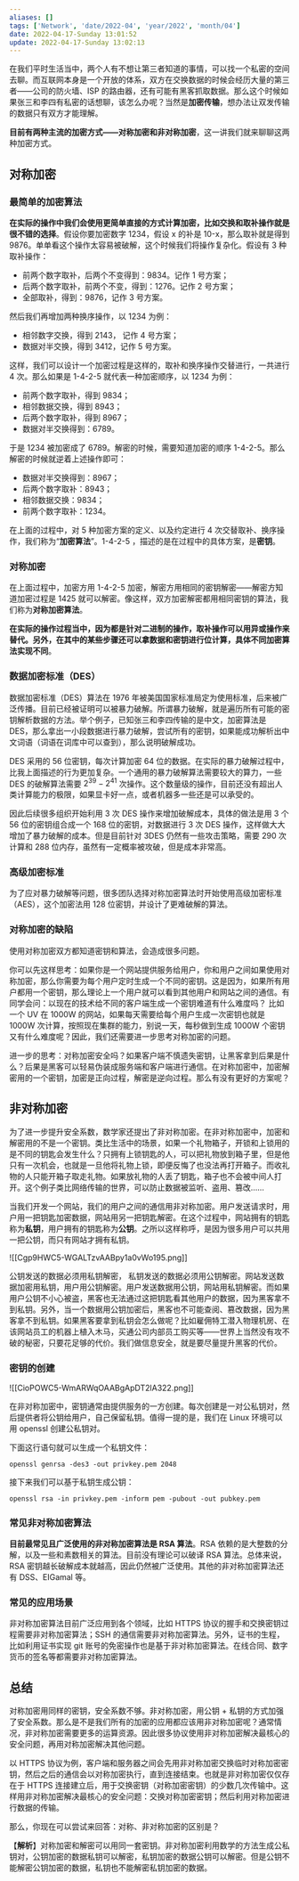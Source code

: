 ```yaml
---
aliases: []
tags: ['Network', 'date/2022-04', 'year/2022', 'month/04']
date: 2022-04-17-Sunday 13:01:52
update: 2022-04-17-Sunday 13:02:13
---
```


在我们平时生活当中，两个人有不想让第三者知道的事情，可以找一个私密的空间去聊。而互联网本身是一个开放的体系，双方在交换数据的时候会经历大量的第三者——公司的防火墙、ISP 的路由器，还有可能有黑客抓取数据。那么这个时候如果张三和李四有私密的话想聊，该怎么办呢？当然是**加密传输**，想办法让双发传输的数据只有双方才能理解。

**目前有两种主流的加密方式——对称加密和非对称加密**，这一讲我们就来聊聊这两种加密方式。

## 对称加密

### 最简单的加密算法

**在实际的操作中我们会使用更简单直接的方式计算加密，比如交换和取补操作就是很不错的选择**。假设你要加密数字 1234，假设 x 的补是 10-x，那么取补就是得到 9876。单单看这个操作太容易被破解，这个时候我们将操作复杂化。假设有 3 种取补操作：

- 前两个数字取补，后两个不变得到：9834。记作 1 号方案；
- 后两个数字取补，前两个不变，得到：1276。记作 2 号方案；
- 全部取补，得到：9876，记作 3 号方案。

然后我们再增加两种换序操作，以 1234 为例：

- 相邻数字交换，得到 2143， 记作 4 号方案；
- 数据对半交换，得到 3412，记作 5 号方案。

这样，我们可以设计一个加密过程是这样的，取补和换序操作交替进行，一共进行 4 次。那么如果是 1-4-2-5 就代表一种加密顺序，以 1234 为例：

- 前两个数字取补，得到 9834；
- 相邻数据交换，得到 8943；
- 后两个数字取补，得到 8967；
- 数据对半交换得到：6789。

于是 1234 被加密成了 6789。解密的时候，需要知道加密的顺序 1-4-2-5。那么解密的时候就逆着上述操作即可：

- 数据对半交换得到：8967；
- 后两个数字取补：8943；
- 相邻数据交换：9834；
- 前两个数字取补：1234。

在上面的过程中，对 5 种加密方案的定义、以及约定进行 4 次交替取补、换序操作，我们称为“**加密算法**”。1-4-2-5 ，描述的是在过程中的具体方案，是**密钥**。

### 对称加密

在上面过程中，加密方用 1-4-2-5 加密，解密方用相同的密钥解密——解密方知道加密过程是 1425 就可以解密。像这样，双方加密解密都用相同密钥的算法，我们称为**对称加密算法**。

**在实际的操作过程当中，因为都是针对二进制的操作，取补操作可以用异或操作来替代。另外，在其中的某些步骤还可以拿数据和密钥进行位计算，具体不同加密算法实现不同**。

### 数据加密标准（DES）

数据加密标准（DES）算法在 1976 年被美国国家标准局定为使用标准，后来被广泛传播。目前已经被证明可以被暴力破解。所谓暴力破解，就是遍历所有可能的密钥解析数据的方法。举个例子，已知张三和李四传输的是中文，加密算法是 DES，那么拿出一小段数据进行暴力破解，尝试所有的密钥，如果能成功解析出中文词语（词语在词库中可以查到），那么说明破解成功。

DES 采用的 56 位密钥，每次计算加密 64 位的数据。在实际的暴力破解过程中，比我上面描述的行为更加复杂。一个通用的暴力破解算法需要较大的算力，一些 DES 的破解算法需要 $2^{39}-2^{41}$ 次操作。这个数量级的操作，目前还没有超出人类计算能力的极限，如果显卡好一点，或者机器多一些还是可以承受的。

因此后续很多组织开始利用 3 次 DES 操作来增加破解成本，具体的做法是用 3 个 56 位的密钥组合成一个 168 位的密钥，对数据进行 3 次 DES 操作，这样做大大增加了暴力破解的成本。但是目前针对 3DES 仍然有一些攻击策略，需要 290 次计算和 288 位内存，虽然有一定概率被攻破，但是成本非常高。

### 高级加密标准

为了应对暴力破解等问题，很多团队选择对称加密算法时开始使用高级加密标准（AES），这个加密法用 128 位密钥，并设计了更难破解的算法。

### 对称加密的缺陷

使用对称加密双方都知道密钥和算法，会造成很多问题。

你可以先这样思考：如果你是一个网站提供服务给用户，你和用户之间如果使用对称加密，那么你需要为每个用户定时生成一个不同的密钥。这是因为，如果所有用户都用一个密钥，那么理论上一个用户就可以看到其他用户和网站之间的通信。有同学会问：以现在的技术给不同的客户端生成一个密钥难道有什么难度吗？ 比如一个 UV 在 1000W 的网站，如果每天需要给每个用户生成一次密钥也就是 1000W 次计算，按照现在集群的能力，别说一天，每秒做到生成 1000W 个密钥又有什么难度呢？因此，我们还需要进一步思考对称加密的问题。

进一步的思考：对称加密安全吗？如果客户端不慎遗失密钥，让黑客拿到后果是什么？后果是黑客可以轻易伪装成服务端和客户端进行通信。在对称加密中，加密解密用的一个密钥，加密是正向过程，解密是逆向过程。那么有没有更好的方案呢？

## 非对称加密

为了进一步提升安全系数，数学家还提出了非对称加密。在非对称加密中，加密和解密用的不是一个密钥。类比生活中的场景，如果一个礼物箱子，开锁和上锁用的是不同的钥匙会发生什么？只拥有上锁钥匙的人，可以把礼物放到箱子里，但是他只有一次机会，也就是一旦他将礼物上锁，即便反悔了也没法再打开箱子。而收礼物的人只能开箱子取走礼物。如果放礼物的人丢了钥匙，箱子也不会被中间人打开。这个例子类比网络传输的世界，可以防止数据被监听、盗用、篡改……

当我们开发一个网站，我们的用户之间的通信用非对称加密。用户发送请求时，用户用一把钥匙加密数据，网站用另一把钥匙解密。在这个过程中，网站拥有的钥匙称为**私钥**，用户拥有的钥匙称为**公钥**。之所以这样称呼，是因为很多用户可以共用一把公钥，而只有网站才拥有私钥。

![[Cgp9HWC5-WGALTzvAABpy1a0vWo195.png]]

公钥发送的数据必须用私钥解密， 私钥发送的数据必须用公钥解密。网站发送数据加密用私钥，用户用公钥解密。用户发送数据用公钥，网站用私钥解密。而如果用户公钥不小心被盗，黑客也无法通过这把钥匙看其他用户的数据，因为黑客拿不到私钥。另外，当一个数据用公钥加密后，黑客也不可能查阅、篡改数据，因为黑客拿不到私钥。如果黑客要拿到私钥会怎么做呢？比如雇佣特工潜入物理机房、在该网站员工的机器上植入木马，买通公司内部员工购买等——世界上当然没有攻不破的秘密，只要花足够的代价。我们做信息安全，就是要尽量提升黑客的代价。

### 密钥的创建

![[CioPOWC5-WmARWqOAABgApDT2lA322.png]]

在非对称加密中，密钥通常由提供服务的一方创建。每次创建是一对公私钥对，然后提供者将公钥给用户，自己保留私钥。值得一提的是，我们在 Linux 环境可以用 openssl 创建公私钥对。

下面这行语句就可以生成一个私钥文件：

```shell
openssl genrsa -des3 -out privkey.pem 2048
```

接下来我们可以基于私钥生成公钥：

```shell
openssl rsa -in privkey.pem -inform pem -pubout -out pubkey.pem
```

### 常见非对称加密算法

**目前最常见且广泛使用的非对称加密算法是 RSA 算法**。RSA 依赖的是大整数的分解，以及一些和素数相关的算法。目前没有理论可以破译 RSA 算法。总体来说，RSA 密钥越长破解成本就越高，因此仍然被广泛使用。其他的非对称加密算法还有 DSS、EIGamal 等。

### 常见的应用场景

非对称加密算法目前广泛应用到各个领域，比如 HTTPS 协议的握手和交换密钥过程需要非对称加密算法；SSH 的通信需要非对称加密算法。另外，证书的生程，比如利用证书实现 git 账号的免密操作也是基于非对称加密算法。在线合同、数字货币的签名等都需要非对称加密算法。

## 总结

对称加密用同样的密钥，安全系数不够。非对称加密，用公钥 + 私钥的方式加强了安全系数。那么是不是我们所有的加密的应用都应该用非对称加密呢？通常情况，非对称加密需要更多的运算资源。因此很多协议使用非对称加密解决最核心的安全问题，再用对称加密解决其他问题。

以 HTTPS 协议为例，客户端和服务器之间会先用非对称加密交换临时对称加密密钥，然后之后的通信会以对称加密执行，直到连接结束。也就是非对称加密仅仅存在于 HTTPS 连接建立后，用于交换密钥（对称加密密钥）的少数几次传输中。这样用非对称加密解决最核心的安全问题：交换对称加密密钥；然后利用对称加密进行数据的传输。

那么，你现在可以尝试来回答：对称、非对称加密的区别是？

【**解析**】对称加密和解密可以用同一套密钥。非对称加密利用数学的方法生成公私钥对，公钥加密的数据私钥可以解密，私钥加密的数据公钥可以解密。但是公钥不能解密公钥加密的数据，私钥也不能解密私钥加密的数据。

